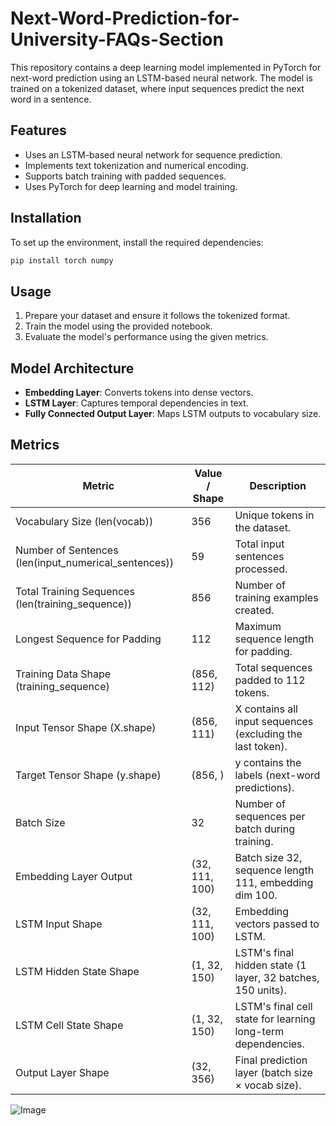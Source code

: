 # Next-Word-Prediction-for-University-FAQs-Section


This repository contains a deep learning model implemented in PyTorch for next-word prediction using an LSTM-based neural network. The model is trained on a tokenized dataset, where input sequences predict the next word in a sentence.

## Features
- Uses an LSTM-based neural network for sequence prediction.
- Implements text tokenization and numerical encoding.
- Supports batch training with padded sequences.
- Uses PyTorch for deep learning and model training.

## Installation

To set up the environment, install the required dependencies:

```bash
pip install torch numpy
```

## Usage

1. Prepare your dataset and ensure it follows the tokenized format.
2. Train the model using the provided notebook.
3. Evaluate the model's performance using the given metrics.

## Model Architecture
- **Embedding Layer**: Converts tokens into dense vectors.
- **LSTM Layer**: Captures temporal dependencies in text.
- **Fully Connected Output Layer**: Maps LSTM outputs to vocabulary size.

## Metrics

| Metric | Value / Shape | Description |
|--------|--------------|-------------|
| Vocabulary Size (len(vocab)) | 356 | Unique tokens in the dataset. |
| Number of Sentences (len(input_numerical_sentences)) | 59 | Total input sentences processed. |
| Total Training Sequences (len(training_sequence)) | 856 | Number of training examples created. |
| Longest Sequence for Padding | 112 | Maximum sequence length for padding. |
| Training Data Shape (training_sequence) | (856, 112) | Total sequences padded to 112 tokens. |
| Input Tensor Shape (X.shape) | (856, 111) | X contains all input sequences (excluding the last token). |
| Target Tensor Shape (y.shape) | (856, ) | y contains the labels (next-word predictions). |
| Batch Size | 32 | Number of sequences per batch during training. |
| Embedding Layer Output | (32, 111, 100) | Batch size 32, sequence length 111, embedding dim 100. |
| LSTM Input Shape | (32, 111, 100) | Embedding vectors passed to LSTM. |
| LSTM Hidden State Shape | (1, 32, 150) | LSTM's final hidden state (1 layer, 32 batches, 150 units). |
| LSTM Cell State Shape | (1, 32, 150) | LSTM's final cell state for learning long-term dependencies. |
| Output Layer Shape | (32, 356) | Final prediction layer (batch size × vocab size). |


![Image](https://github.com/user-attachments/assets/1fdeaa7f-4b67-4fda-9b5b-82539ef088db)


